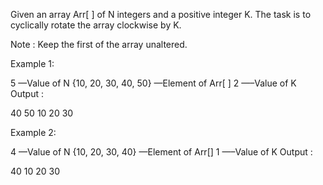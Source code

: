 Given an array Arr[ ] of N integers and a positive integer K. The task is to cyclically rotate the array clockwise by K.

Note : Keep the first of the array unaltered.

Example 1:

5  —Value of N
{10, 20, 30, 40, 50}  —Element of Arr[ ]
2  —–Value of K
Output :

40 50 10 20 30

Example 2:

4  —Value of N
{10, 20, 30, 40}  —Element of Arr[]
1  —–Value of K
Output :

40 10 20 30
